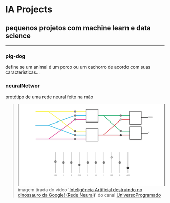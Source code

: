 # IA Projects
## pequenos projetos com machine learn e data science
---

### pig-dog
define se um animal é um porco ou um cachorro de acordo com suas características...

### neuralNetwor
protótipo de uma rede neural feito na mão


>![previw](neuralNetwork/rede.png)
imagem tirada do vídeo '[Inteligência Artificial destruindo no dinossauro da Google! (Rede Neural)](https://www.youtube.com/watch?v=NZlIYr1slAk)' do canal [UniversoProgramado](https://www.youtube.com/channel/UCf_kacKyoRRUP0nM3obzFbg)